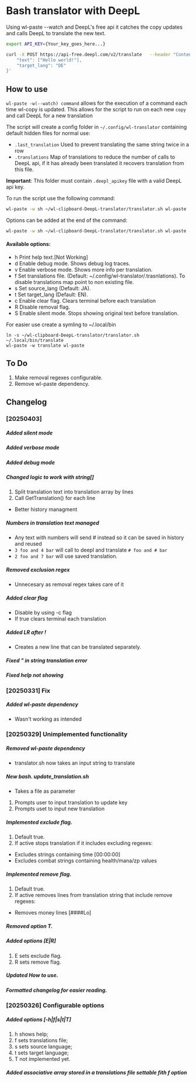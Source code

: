 # Bash translator with DeepL

Using wl-paste --watch and DeepL's free api it catches the copy updates and calls DeepL to translate the new text.

```sh
export API_KEY={Your_key_goes_here...}

curl -X POST https://api-free.deepl.com/v2/translate   --header "Content-Type: application/json"   --header "Authorization: DeepL-Auth-Key $API_KEY"   --data '{
    "text": ["Hello world!"], 
    "target_lang": "DE"
}'
```

## How to use
`wl-paste -w(--watch) command` allows for the execution of a command each time wl-copy is updated. This allows for the script to run on each new `copy` and call DeepL for a new translation

The script will create a config folder in `~/.config/wl-translator` containing default hidden files for normal use:
- `.last_translation` Used to prevent translating the same string twice in a row
- `.translations` Map of translations to reduce the number of calls to DeepL api, if it has already been translated it recovers translation from this file.

**Important**: This folder must contain `.deepl_apikey` file with a valid DeepL api key.

To run the script use the following command:
```sh
wl-paste -w sh ~/wl-clipboard-DeepL-translator/translator.sh wl-paste
```
Options can be added at the end of the command:
```sh
wl-paste -w sh ~/wl-clipboard-DeepL-translator/translator.sh wl-paste -f ~/Documents/translations/rus2eng.translations -s RU -t EN
```
#### Available options:
 - h    Print help text.[Not Working]
 - d    Enable debug mode. Shows debug log traces.
 - v    Enable verbose mode. Shows more info per translation.
 - f    Set translations file. (Default: ~/.config/wl-translator/.trasnlations).
        To disable translations map point to non existing file.
 - s    Set source_lang (Default: JA).
 - t    Set target_lang (Default: EN).
 - c    Enable clear flag. Clears terminal before each translation
 - R    Disable removal flag.
 - S    Enable silent mode. Stops showing original text before translation.

For easier use create a symling to ~/.local/bin
```
ln -s ~/wl-clipboard-DeepL-translator/translator.sh ~/.local/bin/translate
wl-paste -w translate wl-paste
```


## To Do
1. Make removal regexes configurable.
2. Remove wl-paste dependency.

## Changelog
### [20250403]
##### Added silent mode
##### Added verbose mode
##### Added debug mode
##### Changed logic to work with string[]
 1. Split translation text into translation array by lines
 2. Call GetTranslation() for each line
 - Better history managment
##### Numbers in translation text managed
 - Any text with numbers will send # instead so it can be saved in history and reused
 - `3 foo and 4 bar` will call to deepl and translate `# foo and # bar`
 - `2 foo and 7 bar` will use saved translation.
##### Removed exclusion regex
 - Unnecesary as removal regex takes care of it
##### Added clear flag
 - Disable by using -c flag
 - If true clears terminal each translation
##### Added LR after !
 - Creates a new line that can be translated separately.
##### Fixed " in string translation error
##### Fixed help not showing
### [20250331] Fix
##### Added wl-paste dependency
 - Wasn't working as intended
### [20250329] Unimplemented functionality
##### Removed wl-paste dependency
 - translator.sh now takes an input string to translate
##### New bash. update_translation.sh
 - Takes a file as parameter
 1. Prompts user to input translation to update key
 2. Prompts uset to input new translation
##### Implemented exclude flag.
 1. Default true.
 2. If active stops translation if it includes excluding regexes:
  - Excludes strings containing time [00:00:00]
  - Excludes combat strings containing health/mana/zp values
##### Implemented remove flag.
 1. Default true.
 2. If active removes lines from translation string that include remove regexes:
  - Removes money lines [####Lo]
##### Removed option T. 
##### Added options [E|R] 
 1. E sets exclude flag.
 2. R sets remove flag.
##### Updated How to use.
##### Formatted changelog for easier reading.

### [20250326] Configurable options
##### Added options [-h|f|s|t|T] 
 1. h shows help; 
 2. f sets translations file; 
 3. s sets source language; 
 4. t sets target language; 
 5. T not implemented yet.
##### Added associative array stored in a translations file settable fith f option
